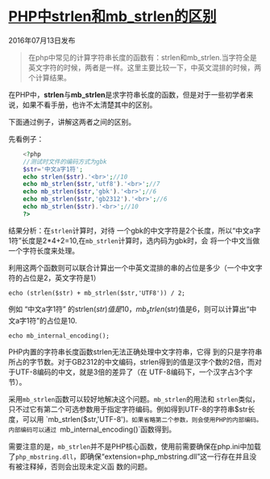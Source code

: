 # [PHP中strlen和mb_strlen的区别][0]

2016年07月13日发布 



> 在php中常见的计算字符串长度的函数有：strlen和mb_strlen.当字符全是英文字符的时候，两者是一样。这里主要比较一下，中英文混排的时候，两个计算结果。

在PHP中，**strlen**与**mb_strlen**是求字符串长度的函数，但是对于一些初学者来说，如果不看手册，也许不太清楚其中的区别。

下面通过例子，讲解这两者之间的区别。

先看例子：

```php
    <?php  
    //测试时文件的编码方式为gbk
    $str='中文a字1符';  
    echo strlen($str).'<br>';//10 
    echo mb_strlen($str,'utf8').'<br>';//7  
    echo mb_strlen($str,'gbk').'<br>';//6  
    echo mb_strlen($str,'gb2312').'<br>';//6 
    echo mb_strlen($str).'<br>';//10
    ?> 
```
结果分析：在`strlen`计算时，对待 一个gbk的中文字符是2个长度，所以“中文a字1符”长度是2*4+2=10,在`mb_strlen`计算时，选内码为gbk时，会 将一个中文当做一个字符长度来处理。

利用这两个函数则可以联合计算出一个中英文混排的串的占位是多少（一个中文字符的占位是2，英文字符是1）

    echo (strlen($str) + mb_strlen($str,'UTF8')) / 2; 

例如 “中文a字1符” 的strlen($str)值是10，mb_strlen($str)值是6，则可以计算出“中文a字1符”的占位是10.

    echo mb_internal_encoding(); 

PHP内置的字符串长度函数strlen无法正确处理中文字符串，它得 到的只是字符串所占的字节数。对于GB2312的中文编码，strlen得到的值是汉字个数的2倍，而对于UTF-8编码的中文，就是3倍的差异了（在 UTF-8编码下，一个汉字占3个字节）。

采用`mb_strlen`函数可以较好地解决这个问题。`mb_strlen`的用法和 `strlen`类似，只不过它有第二个可选参数用于指定字符编码。例如得到UTF-8的字符串$str长度，可以用 `mb_strlen($str,'UTF-8')`。如果省略第二个参数，则会使用PHP的内部编码。内部编码可以通过 `mb_internal_encoding()`函数得到。

需要注意的是，`mb_strlen`并不是PHP核心函数，使用前需要确保在php.ini中加载了`php_mbstring.dll`，即确保“extension=php_mbstring.dll”这一行存在并且没有被注释掉，否则会出现未定义函 数的问题。

[0]: /a/1190000005952997
[1]: /t/php/blogs
[2]: /u/corwien
